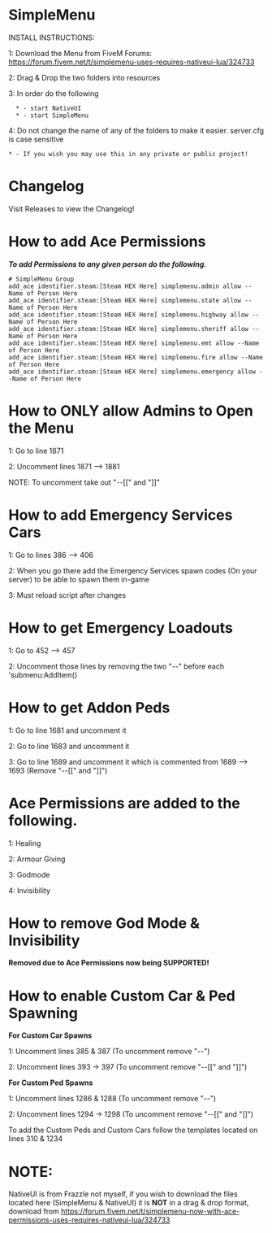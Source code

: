 # SimpleMenu

INSTALL INSTRUCTIONS:

  1: Download the Menu from FiveM Forums: https://forum.fivem.net/t/simplemenu-uses-requires-nativeui-lua/324733
  
  2: Drag & Drop the two folders into resources
  
  3: In order do the following 
  
      * - start NativeUI
      * - start SimpleMenu
      
  4: Do not change the name of any of the folders to make it easier. server.cfg is case sensitive
  
    * - If you wish you may use this in any private or public project!

# Changelog

Visit Releases to view the Changelog!

# How to add Ace Permissions

***To add Permissions to any given person do the following.***

```
# SimpleMenu Group
add_ace identifier.steam:[Steam HEX Here] simplemenu.admin allow --Name of Person Here
add_ace identifier.steam:[Steam HEX Here] simplemenu.state allow --Name of Person Here
add_ace identifier.steam:[Steam HEX Here] simplemenu.highway allow --Name of Person Here
add_ace identifier.steam:[Steam HEX Here] simplemenu.sheriff allow --Name of Person Here
add_ace identifier.steam:[Steam HEX Here] simplemenu.emt allow --Name of Person Here
add_ace identifier.steam:[Steam HEX Here] simplemenu.fire allow --Name of Person Here
add_ace identifier.steam:[Steam HEX Here] simplemenu.emergency allow --Name of Person Here
```

# How to ONLY allow Admins to Open the Menu

1: Go to line 1871

2: Uncomment lines 1871 --> 1881

NOTE: To uncomment take out "--[[" and "]]"

# How to add Emergency Services Cars

1: Go to lines 386 --> 406

2: When you go there add the Emergency Services spawn codes (On your server) to be able to spawn them in-game

3: Must reload script after changes

# How to get Emergency Loadouts

1: Go to 452 --> 457

2: Uncomment those lines by removing the two "--" before each 'submenu:AddItem()

# How to get Addon Peds

1: Go to line 1681 and uncomment it

2: Go to line 1683 and uncomment it

3: Go to line 1689 and uncomment it which is commented from 1689 --> 1693 (Remove "--[[" and "]]")

# Ace Permissions are added to the following.

1: Healing

2: Armour Giving

3: Godmode

4: Invisibility

# How to remove God Mode & Invisibility

**Removed due to Ace Permissions now being SUPPORTED!**

# How to enable Custom Car & Ped Spawning

**For Custom Car Spawns**


1: Uncomment lines 385 & 387 (To uncomment remove "--")

2: Uncomment lines 393 -> 397 (To uncomment remove "--[[" and "]]")


**For Custom Ped Spawns**


1: Uncomment lines 1286 & 1288 (To uncomment remove "--")

2: Uncomment lines 1294 -> 1298 (To uncomment remove "--[[" and "]]")

To add the Custom Peds and Custom Cars follow the templates located on lines 310 & 1234

# NOTE:

NativeUI is from Frazzle not myself, if you wish to download the files located here (SimpleMenu & NativeUI) it is **NOT** in a drag & drop format, download from https://forum.fivem.net/t/simplemenu-now-with-ace-permissions-uses-requires-nativeui-lua/324733
